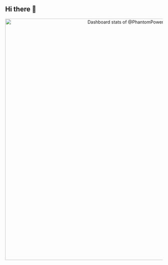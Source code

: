 ## Hi there 👋

<!--
**PhantomPower82/PhantomPower82** is a ✨ _special_ ✨ repository because its `README.md` (this file) appears on your GitHub profile.

Here are some ideas to get you started:

- 🔭 I’m currently working on ...
- 🌱 I’m currently learning ...
- 👯 I’m looking to collaborate on ...
- 🤔 I’m looking for help with ...
- 💬 Ask me about ...
- 📫 How to reach me: ...
- 😄 Pronouns: ...
- ⚡ Fun fact: ...
-->

<a href="https://next.ossinsight.io/widgets/official/compose-user-dashboard-stats?user_id=121725112" target="_blank" style="display: block" align="center">
  <picture>
    <source media="(prefers-color-scheme: dark)" srcset="https://next.ossinsight.io/widgets/official/compose-user-dashboard-stats/thumbnail.png?user_id=121725112&image_size=auto&color_scheme=dark" width="771" height="auto">
    <img alt="Dashboard stats of @PhantomPower82" src="https://next.ossinsight.io/widgets/official/compose-user-dashboard-stats/thumbnail.png?user_id=121725112&image_size=auto&color_scheme=light" width="771" height="auto">
  </picture>
</a>
